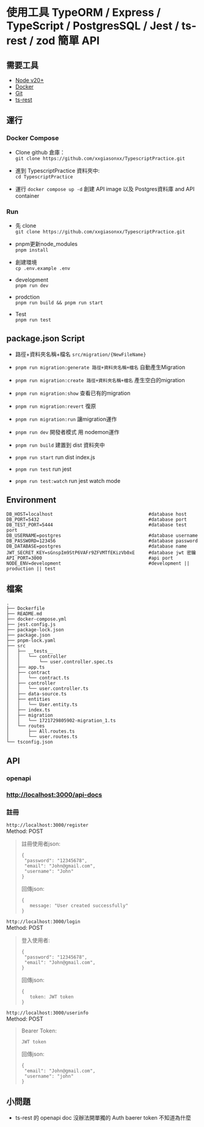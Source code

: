 # 使用工具 TypeORM / Express / TypeScript / PostgresSQL / Jest / ts-rest / zod 簡單 API

## 需要工具

- [Node v20+](https://nodejs.org/)
- [Docker](https://www.docker.com/)
- [Git](https://git-scm.com/)
- [ts-rest](https://ts-rest.com/)

## 運行
### Docker Compose
- Clone github 倉庫：\
`git clone https://github.com/xxgiasonxx/TypescriptPractice.git`

- 進到 TypescriptPractice 資料夾中: \
`cd TypescriptPractice`

- 運行 `docker compose up -d` 創建 API image 以及 Postgres資料庫 and API container

### Run

- 先 clone\
`git clone https://github.com/xxgiasonxx/TypescriptPractice.git`
- pnpm更新node_modules\
`pnpm install`
- 創建環境\
`cp .env.example .env`

- development\
`pnpm run dev`
- prodction\
`pnpm run build && pnpm run start`
- Test\
`pnpm run test`

## package.json Script

- 路徑+資料夾名稱+檔名 `src/migration/{NewFileName}`

- `pnpm run migration:generate 路徑+資料夾名稱+檔名` 自動產生Migration

- `pnpm run migration:create 路徑+資料夾名稱+檔名` 產生空白的migration

- `pnpm run migration:show` 查看已有的migration

- `pnpm run migration:revert` 復原

- `pnpm run migration:run` 讓migration運作

- `pnpm run dev` 開發者模式 用 nodemon運作

- `pnpm run build` 建置到 dist 資料夾中

- `pnpm run start` run dist index.js

- `pnpm run test` run jest

- `pnpm run test:watch` run jest watch mode

## Environment

```
DB_HOST=localhost                                   #database host
DB_PORT=5432                                        #database port
DB_TEST_PORT=5444                                   #database test port
DB_USERNAME=postgres                                #database username
DB_PASSWORD=123456                                  #database password
DB_DATABASE=postgres                                #database name
JWT_SECRET_KEY=sGnspIm9StP6VAFr9ZFVMTfEKizVb0xE     #database jwt 密鑰
API_PORT=3000                                       #api port
NODE_ENV=development                                #development || production || test
```

## 檔案

```
.
├── Dockerfile
├── README.md
├── docker-compose.yml
├── jest.config.js
├── package-lock.json
├── package.json
├── pnpm-lock.yaml
├── src
│   ├── __tests__
│   │   └── controller
│   │       └── user.controller.spec.ts
│   ├── app.ts
│   ├── contract
│   │   └── contract.ts
│   ├── controller
│   │   └── user.controller.ts
│   ├── data-source.ts
│   ├── entities
│   │   └── User.entity.ts
│   ├── index.ts
│   ├── migration
│   │   └── 1721729805902-migration_1.ts
│   └── routes
│       ├── All.routes.ts
│       └── user.routes.ts
└── tsconfig.json
```

## API

### openapi

### <http://localhost:3000/api-docs>

### 註冊

`http://localhost:3000/register`\
Method: POST
>註冊使用者json:
>
>```
>{
>  "password": "12345678",
>  "email": "John@gmail.com",
>  "username": "John"
>}
>```
>
>回傳json:
>
>```
>{
>    message: "User created successfully"
>}
>```

`http://localhost:3000/login`\
Method: POST
>登入使用者:
>
>```
>{
>  "password": "12345678",
>  "email": "John@gmail.com",
>}
>```
>
>回傳json:
>
>```
>{
>    token: JWT token
>}
>```

`http://localhost:3000/userinfo`\
Method: POST
>Bearer Token:
>
>```
>JWT token
>```
>
>回傳json:
>
>```
>{
>  "email": "John@gmail.com",
>  "username": "john"
>}
>```

## 小問題

- ts-rest 的 openapi doc 沒辦法開單獨的 Auth baerer token 不知道為什麼
